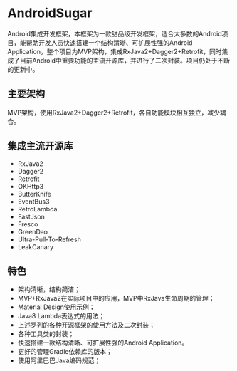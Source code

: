﻿# AndroidSugar
Android集成开发框架，本框架为一款甜品级开发框架，适合大多数的Android项目，能帮助开发人员快速搭建一个结构清晰、可扩展性强的Android Application。整个项目为MVP架构，集成RxJava2+Dagger2+Retrofit，同时集成了目前Android中重要功能的主流开源库，并进行了二次封装。项目仍处于不断的更新中。

## 主要架构
MVP架构，使用RxJava2+Dagger2+Retrofit，各自功能模块相互独立，减少耦合。

## 集成主流开源库
* RxJava2
* Dagger2
* Retrofit
* OKHttp3
* ButterKnife
* EventBus3
* RetroLambda
* FastJson
* Fresco
* GreenDao
* Ultra-Pull-To-Refresh
* LeakCanary

## 特色
* 架构清晰，结构简洁；
* MVP+RxJava2在实际项目中的应用，MVP中RxJava生命周期的管理；
* Material Design使用示例；
* Java8 Lambda表达式的用法；
* 上述罗列的各种开源框架的使用方法及二次封装；
* 各种工具类的封装；
* 快速搭建一款结构清晰、可扩展性强的Android Application。
* 更好的管理Gradle依赖库的版本；
* 使用阿里巴巴Java编码规范；
